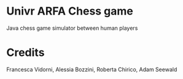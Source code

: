 # Univr ARFA Chess game

Java chess game simulator between human players

# Credits

Francesca Vidorni, Alessia Bozzini, Roberta Chirico, Adam Seewald
